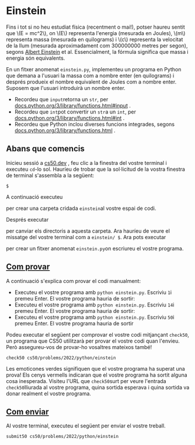# Einstein
Fins i tot si no heu estudiat física (recentment o mai!), potser haureu sentit que \\(E = mc^2\\), on \\(E\\) representa l'energia (mesurada en Joules), \\(m\\) representa massa (mesurada en quilograms) i \\(c\\) representa la velocitat de la llum (mesurada aproximadament com 300000000 metres per segon), segons [Albert Einstein](https://en.wikipedia.org/wiki/Albert_Einstein) et al. Essencialment, la fórmula significa que massa i energia són equivalents.

En un fitxer anomenat `einstein.py`, implementeu un programa en Python que demana a l'usuari la massa com a nombre enter (en quilograms) i després produeix el nombre equivalent de Joules com a nombre enter. Suposem que l'usuari introduirà un nombre enter.

-   Recordeu que `input`retorna un `str`, per [docs.python.org/3/library/functions.html#input](https://docs.python.org/3/library/functions.html#input) .
-   Recordeu que `int`pot convertir un `str`a un `int`, per [docs.python.org/3/library/functions.html#int](https://docs.python.org/3/library/functions.html#int) .
-   Recordeu que Python inclou diverses funcions integrades, segons [docs.python.org/3/library/functions.html](https://docs.python.org/3/library/functions.html) .



## Abans que comencis

Inicieu sessió a [cs50.dev](https://cs50.dev/) , feu clic a la finestra del vostre terminal i executeu `cd`\-lo sol. Hauríeu de trobar que la sol·licitud de la vostra finestra de terminal s'assembla a la següent:
```
$
```
A continuació executeu

per crear una carpeta cridada `einstein`al vostre espai de codi.

Després executar

per canviar els directoris a aquesta carpeta. Ara hauríeu de veure el missatge del vostre terminal com a `einstein/ $`. Ara pots executar

per crear un fitxer anomenat `einstein.py`on escriureu el vostre programa.

## [Com provar](https://cs50.harvard.edu/python/2022/psets/0/einstein/#how-to-test)

A continuació s'explica com provar el codi manualment:

-   Executeu el vostre programa amb `python einstein.py`. Escriviu `1`i premeu Enter. El vostre programa hauria de sortir:
-   Executeu el vostre programa amb `python einstein.py`. Escriviu `14`i premeu Enter. El vostre programa hauria de sortir:
-   Executeu el vostre programa amb `python einstein.py`. Escriviu `50`i premeu Enter. El vostre programa hauria de sortir

Podeu executar el següent per comprovar el vostre codi mitjançant `check50`, un programa que CS50 utilitzarà per provar el vostre codi quan l'envieu. Però assegureu-vos de provar-ho vosaltres mateixos també!

```
check50 cs50/problems/2022/python/einstein
```

Les emoticones verdes signifiquen que el vostre programa ha superat una prova! Els cenys vermells indicaran que el vostre programa ha sortit alguna cosa inesperada. Visiteu l'URL que `check50`surt per veure l'entrada `check50`lliurada al vostre programa, quina sortida esperava i quina sortida va donar realment el vostre programa.

## [Com enviar](https://cs50.harvard.edu/python/2022/psets/0/einstein/#how-to-submit)

Al vostre terminal, executeu el següent per enviar el vostre treball.

```
submit50 cs50/problems/2022/python/einstein
```
